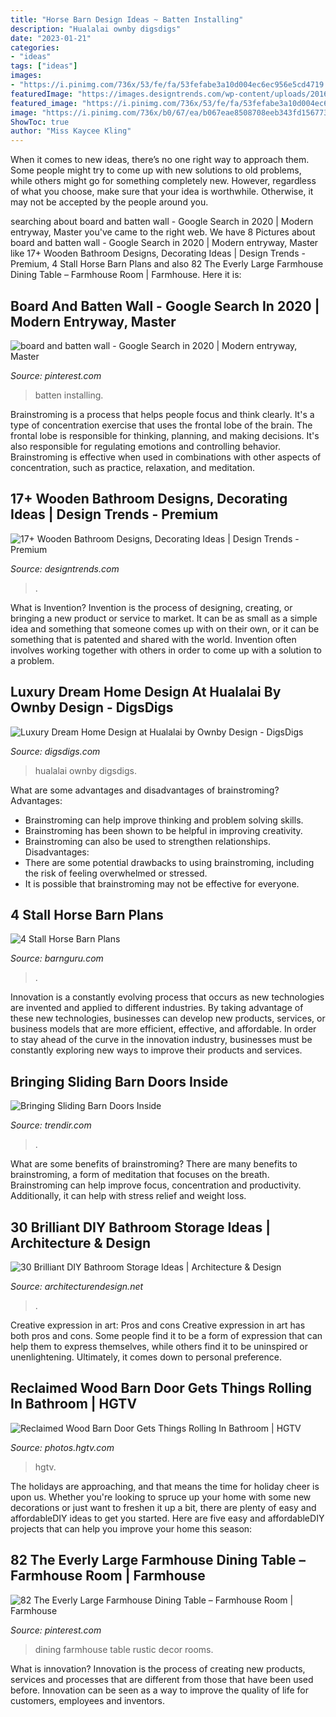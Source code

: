 ```yaml
---
title: "Horse Barn Design Ideas ~ Batten Installing"
description: "Hualalai ownby digsdigs"
date: "2023-01-21"
categories:
- "ideas"
tags: ["ideas"]
images:
- "https://i.pinimg.com/736x/53/fe/fa/53fefabe3a10d004ec6ec956e5cd4719.jpg"
featuredImage: "https://images.designtrends.com/wp-content/uploads/2016/03/09141514/Wooden-Rustic-Bathroom.jpg"
featured_image: "https://i.pinimg.com/736x/53/fe/fa/53fefabe3a10d004ec6ec956e5cd4719.jpg"
image: "https://i.pinimg.com/736x/b0/67/ea/b067eae8508708eeb343fd1567734104.jpg"
ShowToc: true
author: "Miss Kaycee Kling"
---
```



When it comes to new ideas, there’s no one right way to approach them. Some people might try to come up with new solutions to old problems, while others might go for something completely new. However, regardless of what you choose, make sure that your idea is worthwhile. Otherwise, it may not be accepted by the people around you.

	

		
searching about board and batten wall - Google Search in 2020 | Modern entryway, Master you've came to the right web. We have 8 Pictures about board and batten wall - Google Search in 2020 | Modern entryway, Master like 17+ Wooden Bathroom Designs, Decorating Ideas | Design Trends - Premium, 4 Stall Horse Barn Plans and also 82 The Everly Large Farmhouse Dining Table – Farmhouse Room | Farmhouse. Here it is:
		
    
## Board And Batten Wall - Google Search In 2020 | Modern Entryway, Master

<img loading=lazy src="https://i.pinimg.com/736x/b0/67/ea/b067eae8508708eeb343fd1567734104.jpg" onerror="this.onerror=null;this.src='https://tse3.mm.bing.net/th?id=OIP.pFHR5dVbjOTw0-sOYjfMrAHaJ3&amp;pid=15.1';" alt="board and batten wall - Google Search in 2020 | Modern entryway, Master">

_Source: pinterest.com_

>batten installing. 

	

Brainstroming is a process that helps people focus and think clearly. It's a type of concentration exercise that uses the frontal lobe of the brain. The frontal lobe is responsible for thinking, planning, and making decisions. It's also responsible for regulating emotions and controlling behavior. Brainstroming is effective when used in combinations with other aspects of concentration, such as practice, relaxation, and meditation.

    
## 17+ Wooden Bathroom Designs, Decorating Ideas | Design Trends - Premium

<img loading=lazy src="https://images.designtrends.com/wp-content/uploads/2016/03/09141514/Wooden-Rustic-Bathroom.jpg" onerror="this.onerror=null;this.src='https://tse2.mm.bing.net/th?id=OIP.cdKEIhKBkmZWffZsuvgh4QHaLH&amp;pid=15.1';" alt="17+ Wooden Bathroom Designs, Decorating Ideas | Design Trends - Premium">

_Source: designtrends.com_

>. 

	

What is Invention?
Invention is the process of designing, creating, or bringing a new product or service to market. It can be as small as a simple idea and something that someone comes up with on their own, or it can be something that is patented and shared with the world. Invention often involves working together with others in order to come up with a solution to a problem.

    
## Luxury Dream Home Design At Hualalai By Ownby Design - DigsDigs

<img loading=lazy src="https://www.digsdigs.com/photos/hualalai-luxury-home-design-great-home-at-evening.jpg" onerror="this.onerror=null;this.src='https://tse2.mm.bing.net/th?id=OIP.x1OGpEdAyk96fxP8UNhVuwAAAA&amp;pid=15.1';" alt="Luxury Dream Home Design at Hualalai by Ownby Design - DigsDigs">

_Source: digsdigs.com_

>hualalai ownby digsdigs. 

	

What are some advantages and disadvantages of brainstroming?
Advantages: 
- Brainstroming can help improve thinking and problem solving skills. 
- Brainstroming has been shown to be helpful in improving creativity. 
- Brainstroming can also be used to strengthen relationships.
Disadvantages: 
- There are some potential drawbacks to using brainstroming, including the risk of feeling overwhelmed or stressed. 
- It is possible that brainstroming may not be effective for everyone.

    
## 4 Stall Horse Barn Plans

<img loading=lazy src="http://barnguru.com/sitebuilder/images/Buy_Horse_Barn_Plans_-_Metal_Roof_and_Board_Batten_Siding_-_Barn_Guru.com_-_Conrad_Arnold-951x598.jpg" onerror="this.onerror=null;this.src='https://tse2.mm.bing.net/th?id=OIP.J473_tJRyWdbKBvUoASQxgHaEq&amp;pid=15.1';" alt="4 Stall Horse Barn Plans">

_Source: barnguru.com_

>. 

	

Innovation is a constantly evolving process that occurs as new technologies are invented and applied to different industries. By taking advantage of these new technologies, businesses can develop new products, services, or business models that are more efficient, effective, and affordable. In order to stay ahead of the curve in the innovation industry, businesses must be constantly exploring new ways to improve their products and services.

    
## Bringing Sliding Barn Doors Inside

<img loading=lazy src="https://cdn.trendir.com/wp-content/uploads/2016/08/White-sliding-barn-door.jpg" onerror="this.onerror=null;this.src='https://tse3.mm.bing.net/th?id=OIP.fhONi45PPui_nck9pyXjEAHaJn&amp;pid=15.1';" alt="Bringing Sliding Barn Doors Inside">

_Source: trendir.com_

>. 

	

What are some benefits of brainstroming?
There are many benefits to brainstroming, a form of meditation that focuses on the breath. Brainstroming can help improve focus, concentration and productivity. Additionally, it can help with stress relief and weight loss.

    
## 30 Brilliant DIY Bathroom Storage Ideas | Architecture &amp; Design

<img loading=lazy src="https://cdn.architecturendesign.net/wp-content/uploads/2014/08/diy-bathroom-storage-ideas-7.jpg" onerror="this.onerror=null;this.src='https://tse1.mm.bing.net/th?id=OIP.SWMV8u34vxFvanTNIgEJhQHaNK&amp;pid=15.1';" alt="30 Brilliant DIY Bathroom Storage Ideas | Architecture &amp; Design">

_Source: architecturendesign.net_

>. 

	

Creative expression in art: Pros and cons
Creative expression in art has both pros and cons. Some people find it to be a form of expression that can help them to express themselves, while others find it to be uninspired or unenlightening. Ultimately, it comes down to personal preference.

    
## Reclaimed Wood Barn Door Gets Things Rolling In Bathroom | HGTV

<img loading=lazy src="https://hgtvhome.sndimg.com/content/dam/images/hgtv/fullset/2015/8/13/0/Pure-Design-Interiors_Rosenberg-Residence_10.jpg.rend.hgtvcom.616.924.suffix/1439484732191.jpeg" onerror="this.onerror=null;this.src='https://tse1.mm.bing.net/th?id=OIP.Gn5J3duhWD01IgkDzv1UHwHaLH&amp;pid=15.1';" alt="Reclaimed Wood Barn Door Gets Things Rolling In Bathroom | HGTV">

_Source: photos.hgtv.com_

>hgtv. 

	

The holidays are approaching, and that means the time for holiday cheer is upon us. Whether you're looking to spruce up your home with some new decorations or just want to freshen it up a bit, there are plenty of easy and affordableDIY ideas to get you started. Here are five easy and affordableDIY projects that can help you improve your home this season: 

    
## 82 The Everly Large Farmhouse Dining Table – Farmhouse Room | Farmhouse

<img loading=lazy src="https://i.pinimg.com/736x/53/fe/fa/53fefabe3a10d004ec6ec956e5cd4719.jpg" onerror="this.onerror=null;this.src='https://tse2.mm.bing.net/th?id=OIP.dR-xCpFVe3WvDZxbKelozQHaJ3&amp;pid=15.1';" alt="82 The Everly Large Farmhouse Dining Table – Farmhouse Room | Farmhouse">

_Source: pinterest.com_

>dining farmhouse table rustic decor rooms. 

	

What is innovation?
Innovation is the process of creating new products, services and processes that are different from those that have been used before. Innovation can be seen as a way to improve the quality of life for customers, employees and inventors.

